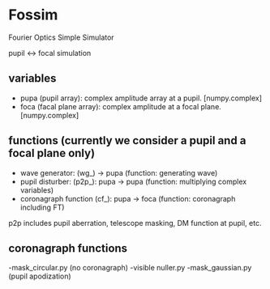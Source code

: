 # Fossim

Fourier Optics Simple Simulator

pupil <-> focal simulation

## variables
- pupa (pupil array): complex amplitude array at a pupil. [numpy.complex]
- foca (facal plane array): complex amplitude at a focal plane. [numpy.complex]

## functions (currently we consider a pupil and a focal plane only)

- wave generator: (wg_)             -> pupa (function: generating wave)
- pupil disturber: (p2p_):     pupa -> pupa (function: multiplying complex variables)
- coronagraph function (cf_):  pupa -> foca (function: coronagraph including FT) 


p2p includes pupil aberration, telescope masking, DM function at pupil, etc.

## coronagraph functions

-mask_circular.py (no coronagraph)
-visible nuller.py
-mask_gaussian.py (pupil apodization)
